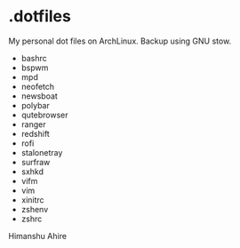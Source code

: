# .dotfiles
My personal dot files on ArchLinux. Backup using GNU stow.


* bashrc
* bspwm
* mpd
* neofetch
* newsboat
* polybar
* qutebrowser
* ranger
* redshift
* rofi
* stalonetray
* surfraw
* sxhkd
* vifm
* vim
* xinitrc
* zshenv
* zshrc

Himanshu Ahire

